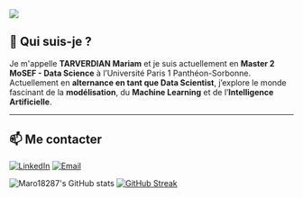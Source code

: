 <img src="https://capsule-render.vercel.app/api?type=waving&color=6a0572,ab0e86&height=160&section=header&text=Bienvenue%20sur%20mon%20GitHub%20🚀&fontSize=35&fontColor=ffffff" />



## 🧠 Qui suis-je ?

Je m'appelle **TARVERDIAN Mariam** et je suis actuellement en **Master 2 MoSEF - Data Science** à l’Université Paris 1 Panthéon-Sorbonne.  
Actuellement en **alternance en tant que Data Scientist**, j’explore le monde fascinant de la **modélisation**, du **Machine Learning** et de l’**Intelligence Artificielle**.

---

## 📫 Me contacter
[![LinkedIn](https://img.shields.io/badge/LinkedIn-Profil-blue?style=for-the-badge&logo=linkedin&logoColor=white)](https://www.linkedin.com/in/ton-profil-linkedin)
[![Email](https://img.shields.io/badge/Email-tarverdian.bureau@gmail.com-D14836?style=for-the-badge&logo=gmail&logoColor=white)](mailto:tarverdian.bureau@gmail.com)


![Maro18287's GitHub stats](https://github-readme-stats.vercel.app/api?username=Maro18287&show_icons=true&theme=gruvbox)
[![GitHub Streak](https://streak-stats.demolab.com?user=Maro18287&theme=gruvbox&hide_border=true)](https://git.io/streak-stats)
